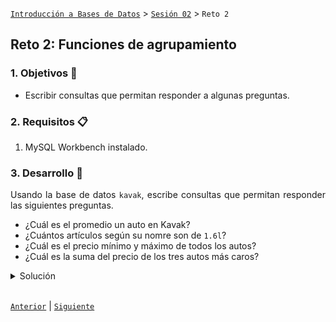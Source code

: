 [`Introducción a Bases de Datos`](../../Readme.md) > [`Sesión 02`](../Readme.md) > `Reto 2`
	
## Reto 2: Funciones de agrupamiento

<div style="text-align: justify;">

### 1. Objetivos :dart:

- Escribir consultas que permitan responder a algunas preguntas.

### 2. Requisitos :clipboard:

1. MySQL Workbench instalado.

### 3. Desarrollo :rocket:

Usando la base de datos `kavak`, escribe consultas que permitan responder las siguientes preguntas.

- ¿Cuál es el promedio un auto en Kavak?
- ¿Cuántos artículos según su nomre son de `1.6l`?
- ¿Cuál es el precio mínimo y máximo de todos los autos?
- ¿Cuál es la suma del precio de los tres autos más caros?

<details><summary>Solución</summary>
<p>

- ¿Cuál es el promedio de salario de los puestos?

   ```sql
   SELECT AVG(price)
   FROM kavak.car;
   ```
   ![imagen](imagenes/s2wr21.png)

- ¿Cuántos artículos según su nomre son de `1.6l`?

   ```sql
   SELECT COUNT(*)
   FROM kavak.car
   WHERE name LIKE '%1.6l%';
   ```
   ![imagen](imagenes/s2wr22.png)
   
- ¿Cuál es el precio mínimo y máximo de todos los autos?

   ```sql
   SELECT MIN(price), MAX(price)
   FROM kavak.car;
   ```
   ![imagen](imagenes/s2wr23.png)
   
- ¿Cuál es la suma del precio de los tres autos más caros?

   Primero obtenemos los ids de los autos
   
   ```sql
   SELECT id
   FROM kavak.car
   ORDER BY price DESC
   LIMIT 3;
   ```
   
   ![imagen](imagenes/s2wr24.png)
   
   Usamos esos ids y los sumamos.

   ```sql
   SELECT sum(price)
   FROM kavak.car
   WHERE id IN (4167, 413, 4474);
   ```
   ![imagen](imagenes/s2wr25.png)

</p>
</details>

<br/>

[`Anterior`](../Ejemplo-02/Readme.md) | [`Siguiente`](../Readme.md#agrupamientos)      

</div> 
